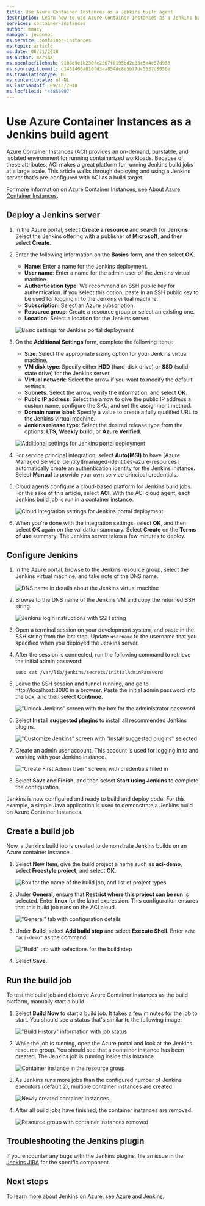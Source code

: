 ```yaml
---
title: Use Azure Container Instances as a Jenkins build agent
description: Learn how to use Azure Container Instances as a Jenkins build agent.
services: container-instances
author: mmacy
manager: jeconnoc
ms.service: container-instances
ms.topic: article
ms.date: 08/31/2018
ms.author: marsma
ms.openlocfilehash: 9108d9e1b230fe2267f0195bd2c33c5a4c57d956
ms.sourcegitcommit: d1451406a010fd3aa854dc8e5b77dc5537d8050e
ms.translationtype: MT
ms.contentlocale: nl-NL
ms.lasthandoff: 09/13/2018
ms.locfileid: "44856907"
---
```

# <a name="use-azure-container-instances-as-a-jenkins-build-agent"></a>Use Azure Container Instances as a Jenkins build agent

Azure Container Instances (ACI) provides an on-demand, burstable, and isolated environment for running containerized workloads. Because of these attributes, ACI makes a great platform for running Jenkins build jobs at a large scale. This article walks through deploying and using a Jenkins server that's pre-configured with ACI as a build target.

For more information on Azure Container Instances, see [About Azure Container Instances][about-aci].

## <a name="deploy-a-jenkins-server"></a>Deploy a Jenkins server

1. In the Azure portal, select **Create a resource** and search for **Jenkins**. Select the Jenkins offering with a publisher of **Microsoft**, and then select **Create**.

2. Enter the following information on the **Basics** form, and then select **OK**.

   - **Name**: Enter a name for the Jenkins deployment.
   - **User name**: Enter a name for the admin user of the Jenkins virtual machine.
   - **Authentication type**: We recommend an SSH public key for authentication. If you select this option, paste in an SSH public key to be used for logging in to the Jenkins virtual machine.
   - **Subscription**: Select an Azure subscription.
   - **Resource group**: Create a resource group or select an existing one.
   - **Location**: Select a location for the Jenkins server.

   ![Basic settings for Jenkins portal deployment](./media/container-instances-jenkins/jenkins-portal-01.png)

3. On the **Additional Settings** form, complete the following items:

   - **Size**: Select the appropriate sizing option for your Jenkins virtual machine.
   - **VM disk type**: Specify either **HDD** (hard-disk drive) or **SSD** (solid-state drive) for the Jenkins server.
   - **Virtual network**: Select the arrow if you want to modify the default settings.
   - **Subnets**: Select the arrow, verify the information, and select **OK**.
   - **Public IP address**: Select the arrow to give the public IP address a custom name, configure the SKU, and set the assignment method.
   - **Domain name label**: Specify a value to create a fully qualified URL to the Jenkins virtual machine.
   - **Jenkins release type**: Select the desired release type from the options: **LTS**, **Weekly build**, or **Azure Verified**.

   ![Additional settings for Jenkins portal deployment](./media/container-instances-jenkins/jenkins-portal-02.png)

4. For service principal integration, select **Auto(MSI)** to have [Azure Managed Service Identity][managed-identities-azure-resources] automatically create an authentication identity for the Jenkins instance. Select **Manual** to provide your own service principal credentials.

5. Cloud agents configure a cloud-based platform for Jenkins build jobs. For the sake of this article, select **ACI**. With the ACI cloud agent, each Jenkins build job is run in a container instance.

   ![Cloud integration settings for Jenkins portal deployment](./media/container-instances-jenkins/jenkins-portal-03.png)

6. When you're done with the integration settings, select **OK**, and then select **OK** again on the validation summary. Select **Create** on the **Terms of use** summary. The Jenkins server takes a few minutes to deploy.

## <a name="configure-jenkins"></a>Configure Jenkins

1. In the Azure portal, browse to the Jenkins resource group, select the Jenkins virtual machine, and take note of the DNS name.

   ![DNS name in details about the Jenkins virtual machine](./media/container-instances-jenkins/jenkins-portal-fqdn.png)

2. Browse to the DNS name of the Jenkins VM and copy the returned SSH string.

   ![Jenkins login instructions with SSH string](./media/container-instances-jenkins/jenkins-portal-04.png)

3. Open a terminal session on your development system, and paste in the SSH string from the last step. Update `username` to the username that you specified when you deployed the Jenkins server.

4. After the session is connected, run the following command to retrieve the initial admin password:

   ```
   sudo cat /var/lib/jenkins/secrets/initialAdminPassword
   ```

5. Leave the SSH session and tunnel running, and go to http://localhost:8080 in a browser. Paste the initial admin password into the box, and then select **Continue**.

   !["Unlock Jenkins" screen with the box for the administrator password](./media/container-instances-jenkins/jenkins-portal-05.png)

6. Select **Install suggested plugins** to install all recommended Jenkins plugins.

   !["Customize Jenkins" screen with "Install suggested plugins" selected](./media/container-instances-jenkins/jenkins-portal-06.png)

7. Create an admin user account. This account is used for logging in to and working with your Jenkins instance.

   !["Create First Admin User" screen, with credentials filled in](./media/container-instances-jenkins/jenkins-portal-07.png)

8. Select **Save and Finish**, and then select **Start using Jenkins** to complete the configuration.

Jenkins is now configured and ready to build and deploy code. For this example, a simple Java application is used to demonstrate a Jenkins build on Azure Container Instances.

## <a name="create-a-build-job"></a>Create a build job

Now, a Jenkins build job is created to demonstrate Jenkins builds on an Azure container instance.

1. Select **New Item**, give the build project a name such as **aci-demo**, select **Freestyle project**, and select **OK**.

   ![Box for the name of the build job, and list of project types](./media/container-instances-jenkins/jenkins-new-job.png)

2. Under **General**, ensure that **Restrict where this project can be run** is selected. Enter **linux** for the label expression. This configuration ensures that this build job runs on the ACI cloud.

   !["General" tab with configuration details](./media/container-instances-jenkins/jenkins-job-01.png)

3. Under **Build**, select **Add build step** and select **Execute Shell**. Enter `echo "aci-demo"` as the command.

   !["Build" tab with selections for the build step](./media/container-instances-jenkins/jenkins-job-02.png)

5. Select **Save**.

## <a name="run-the-build-job"></a>Run the build job

To test the build job and observe Azure Container Instances as the build platform, manually start a build.

1. Select **Build Now** to start a build job. It takes a few minutes for the job to start. You should see a status that's similar to the following image:

   !["Build History" information with job status](./media/container-instances-jenkins/jenkins-job-status.png)

2. While the job is running, open the Azure portal and look at the Jenkins resource group. You should see that a container instance has been created. The Jenkins job is running inside this instance.

   ![Container instance in the resource group](./media/container-instances-jenkins/jenkins-aci.png)

3. As Jenkins runs more jobs than the configured number of Jenkins executors (default 2), multiple container instances are created.

   ![Newly created container instances](./media/container-instances-jenkins/jenkins-aci-multi.png)

4. After all build jobs have finished, the container instances are removed.

   ![Resource group with container instances removed](./media/container-instances-jenkins/jenkins-aci-none.png)

## <a name="troubleshooting-the-jenkins-plugin"></a>Troubleshooting the Jenkins plugin

If you encounter any bugs with the Jenkins plugins, file an issue in the [Jenkins JIRA](https://issues.jenkins-ci.org/) for the specific component.

## <a name="next-steps"></a>Next steps

To learn more about Jenkins on Azure, see [Azure and Jenkins][jenkins-azure].

<!-- LINKS - internal -->
[about-aci]: ./container-instances-overview.md
[jenkins-azure]: ../jenkins/overview.md
[managed-service-identity]: ../active-directory/managed-service-identity/overview.md